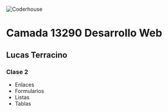 
![Coderhouse](https://res.cloudinary.com/hdsqazxtw/image/upload/f_auto/v1557348830/coderhouse_avkeo7.svg)
# Camada 13290 Desarrollo Web
## Lucas Terracino

### Clase 2
- Enlaces
- Formularios
- Listas
- Tablas